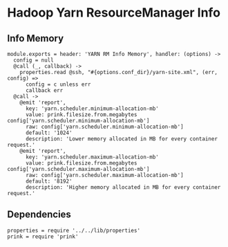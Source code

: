 
# Hadoop Yarn ResourceManager Info

## Info Memory

    module.exports = header: 'YARN RM Info Memory', handler: (options) ->
      config = null
      @call (_, callback) ->
        properties.read @ssh, "#{options.conf_dir}/yarn-site.xml", (err, config) =>
          config = c unless err
          callback err
      @call ->
        @emit 'report',
          key: 'yarn.scheduler.minimum-allocation-mb'
          value: prink.filesize.from.megabytes config['yarn.scheduler.minimum-allocation-mb']
          raw: config['yarn.scheduler.minimum-allocation-mb']
          default: '1024'
          description: 'Lower memory allocated in MB for every container request.'
        @emit 'report',
          key: 'yarn.scheduler.maximum-allocation-mb'
          value: prink.filesize.from.megabytes config['yarn.scheduler.maximum-allocation-mb']
          raw: config['yarn.scheduler.maximum-allocation-mb']
          default: '8192'
          description: 'Higher memory allocated in MB for every container request.'

## Dependencies

    properties = require '../../lib/properties'
    prink = require 'prink'
